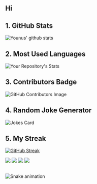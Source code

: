 ## Hi
## 1. GitHub Stats
![Younus' github stats](https://github-readme-stats.vercel.app/api?username=younus-Sid&show_icons=true)
## 2. Most Used Languages
![Your Repository's Stats](https://github-readme-stats.vercel.app/api/top-langs/?username=younus-Sid&theme=blue-green)
## 3. Contributors Badge
![GitHub Contributors Image](https://contrib.rocks/image?repo=younus-Sid/Machine_Learning)
## 4. Random Joke Generator
![Jokes Card](https://readme-jokes.vercel.app/api)
## 5. My Streak
[![GitHub Streak](http://github-readme-streak-stats.herokuapp.com?user=younus-Sid&theme=merko&hide_border=true)](https://git.io/streak-stats)
<div> 
  <a href="https://www.linkedin.com/in/ericagrundy" target="_blank"><img src="https://img.shields.io/badge/-LinkedIn-%230077B5?style=for-the-badge&logo=linkedin&logoColor=white" target="_blank"></a> 
  <a href="https://twitter.com/ericagrundy" target="_blank"><img src="https://img.shields.io/badge/-Twitter-%23EA4335?style=for-the-badge&logo=youtube&logoColor=white" target="_blank"></a>
  <a href="https://instagram.com/ericagrundy" target="_blank"><img src="https://img.shields.io/badge/-Instagram-%23E4405F?style=for-the-badge&logo=instagram&logoColor=white" target="_blank"></a>
  <a href = "mailto: ericamalakian@gmail.com"><img src="https://img.shields.io/badge/-Gmail-%23333?style=for-the-badge&logo=gmail&logoColor=white" target="_blank"></a>
 </br>
</br>
 
  ![Snake animation](https://github.com/younus-Sid/younus-Sid/blob/output/github-contribution-grid-snake.svg)
 
</div>

